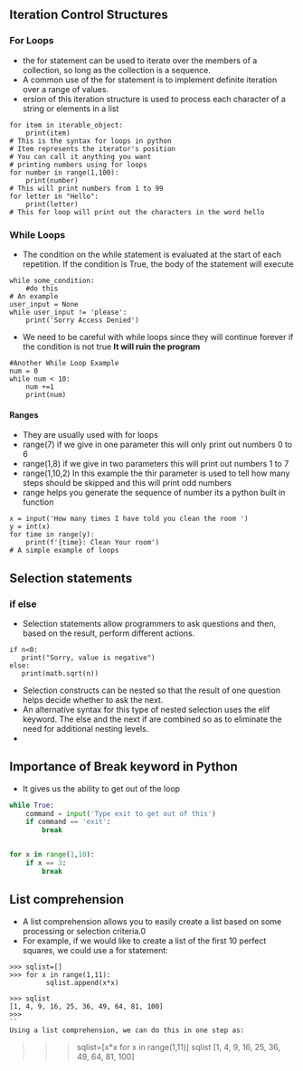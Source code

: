 ## Iteration Control Structures

### For Loops 
* the for statement can be used to iterate over the members of a collection, so long as the collection is a sequence. 
* A common use of the for statement is to implement definite iteration over a range of values.
* ersion of this iteration structure is used to process each character of a string or elements in a list
```Python3
for item in iterable_object:
    print(item)
# This is the syntax for loops in python
# Item represents the iterator's position
# You can call it anything you want
# printing numbers using for loops
for number in range(1,100):
    print(number)
# This will print numbers from 1 to 99
for letter in "Hello":
    print(letter)
# This for loop will print out the characters in the word hello
```
### While Loops
* The condition on the while statement is evaluated at the start of each repetition. If the condition is True, the body of the statement will execute
```Python3
while some_condition:
    #do this
# An example 
user_input = None
while user_input != 'please':
    print('Sorry Access Denied')
```
* We need to be careful with while loops since they will continue forever if the condition is not true **It will ruin the program**

```Python3
#Another While Loop Example
num = 0
while num < 10:
    num +=1
    print(num)
```

#### Ranges
* They are usually used with for loops
* range(7) if we give in one parameter this will only print out numbers 0 to 6 
* range(1,8) if we give in two parameters this will print out numbers 1 to 7 
* range(1,10,2) In this example the thir parameter is used to tell how many steps should be skipped and this will print odd numbers 
* range helps you generate the sequence of number its a python built in function

```Python3
x = input('How many times I have told you clean the room ')
y = int(x)
for time in range(y):
    print(f'{time}: Clean Your room')
# A simple example of loops

```
## Selection statements
### if else 
- Selection statements allow programmers to ask questions and then, based on the result, perform different actions. 
```
if n<0:
   print("Sorry, value is negative")
else:
   print(math.sqrt(n))
```
- Selection constructs can be nested so that the result of one question helps decide whether to ask the next.
- An alternative syntax for this type of nested selection uses the elif keyword. The else and the next if are combined so as to eliminate the need for additional nesting levels.
-
## Importance of Break keyword in Python
* It gives us the ability to get out of the loop
```Python
while True:
    command = input('Type exit to get out of this')
    if command == 'exit':
        break


for x in range(1,10):
    if x == 3:
        break
```

## List comprehension
- A list comprehension allows you to easily create a list based on some processing or selection criteria.0
- For example, if we would like to create a list of the first 10 perfect squares, we could use a for statement:
```
>>> sqlist=[]
>>> for x in range(1,11):
         sqlist.append(x*x)

>>> sqlist
[1, 4, 9, 16, 25, 36, 49, 64, 81, 100]
>>>
``
Using a list comprehension, we can do this in one step as:
```
>>> sqlist=[x*x for x in range(1,11)]
>>> sqlist
[1, 4, 9, 16, 25, 36, 49, 64, 81, 100]
```
